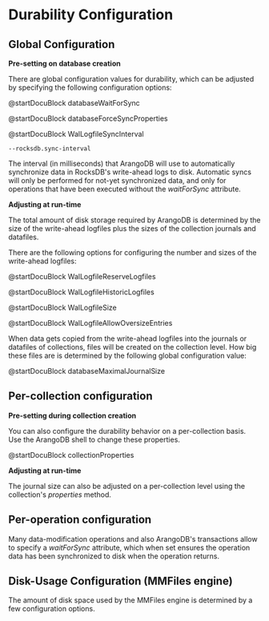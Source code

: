 Durability Configuration
========================

Global Configuration
--------------------

**Pre-setting on database creation**

There are global configuration values for durability, which can be adjusted by
specifying the following configuration options:

@startDocuBlock databaseWaitForSync


@startDocuBlock databaseForceSyncProperties


@startDocuBlock WalLogfileSyncInterval

`--rocksdb.sync-interval`

The interval (in milliseconds) that ArangoDB will use to automatically
synchronize data in RocksDB's write-ahead logs to disk. Automatic syncs will
only be performed for not-yet synchronized data, and only for operations that
have been executed without the *waitForSync* attribute.

**Adjusting at run-time**

The total amount of disk storage required by ArangoDB is determined by the size of
the write-ahead logfiles plus the sizes of the collection journals and datafiles.

There are the following options for configuring the number and sizes of the write-ahead
logfiles:

<!-- arangod/Wal/LogfileManager.h -->
@startDocuBlock WalLogfileReserveLogfiles


<!-- arangod/Wal/LogfileManager.h -->
@startDocuBlock WalLogfileHistoricLogfiles


<!-- arangod/Wal/LogfileManager.h -->
@startDocuBlock WalLogfileSize


<!-- arangod/Wal/LogfileManager.h -->
@startDocuBlock WalLogfileAllowOversizeEntries


When data gets copied from the write-ahead logfiles into the journals or datafiles
of collections, files will be created on the collection level. How big these files
are is determined by the following global configuration value:

<!-- arangod/RestServer/ArangoServer.h -->
@startDocuBlock databaseMaximalJournalSize



Per-collection configuration
----------------------------
**Pre-setting during collection creation**

You can also configure the durability behavior on a per-collection basis.
Use the ArangoDB shell to change these properties.


@startDocuBlock collectionProperties


**Adjusting at run-time**

The journal size can also be adjusted on a per-collection level using the collection's
*properties* method.


Per-operation configuration
---------------------------

Many data-modification operations and also ArangoDB's transactions allow to specify 
a *waitForSync* attribute, which when set ensures the operation data has been
synchronized to disk when the operation returns.


Disk-Usage Configuration (MMFiles engine)
-----------------------------------------

The amount of disk space used by the MMFiles engine is determined by a few configuration
options. 


